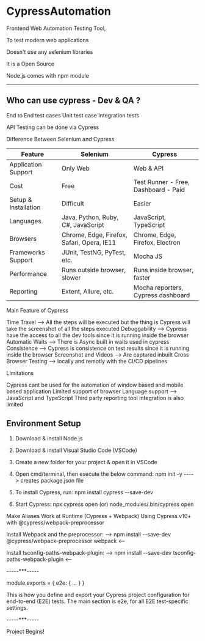 # CypressAutomation

Frontend Web Automation Testing Tool, 

To test modern web applications 

Doesn't use any selenium libraries

It is a Open Source 

Node.js comes with npm module

-----------------------------------

Who can use cypress - Dev & QA ?
-----------------------------------
End to End test cases 
Unit test case 
Integration tests 

API Testing can be done via Cypress 

Difference Between Selenium and Cypress

| Feature              | Selenium                                    | Cypress                                  |
|----------------------|---------------------------------------------|------------------------------------------|
| Application Support  | Only Web                                    | Web & API                                |
| Cost                 | Free                                        | Test Runner - Free, Dashboard - Paid     |
| Setup & Installation | Difficult                                   | Easier                                   |
| Languages            | Java, Python, Ruby, C#, JavaScript          | JavaScript, TypeScript                   |
| Browsers             | Chrome, Edge, Firefox, Safari, Opera, IE11  | Chrome, Edge, Firefox, Electron          |
| Frameworks Support   | JUnit, TestNG, PyTest, etc.                 | Mocha JS                                 |
| Performance          | Runs outside browser, slower                | Runs inside browser, faster              |
| Reporting            | Extent, Allure, etc.                        | Mocha reporters, Cypress dashboard       |


Main Feature of Cypress

Time Travel --> All the steps will be executed but the thing is Cypress will take the screenshot of all the steps executed 
Debuggability --> Cypress have the access to all the dev tools since it is running inside the browser 
Automatic Waits --> There is Async built in waits used in cypress 
Consistence --> Cypress is consistence on test results since it is running inside the browser
Screenshot and Videos --> Are captured inbuilt 
Cross Browser Testing --> locally and remotly with the CI/CD pipelines 

Limitations 

Cypress cant be used for the automation of window based and mobile based application 
Limited support of browser 
Language support --> JavaScript and TypeScript 
Third party reporting tool integration is also limited 


Environment Setup
--------------------------
1) Download & install Node.js

2) Download & install Visual Studio Code (VSCode)

3) Create a new folder for your project & open it in VSCode

4) Open cmd/terminal, then execute the below command:
   npm init -y
   ----> creates package.json file

5) To install Cypress, run:
   npm install cypress --save-dev

6) Start Cypress:
   npx cypress open
   (or)
   node_modules/.bin/cypress open



Make Aliases Work at Runtime (Cypress + Webpack)
Using Cypress v10+ with @cypress/webpack-preprocessor

Install Webpack and the preprocessor:
--> npm install --save-dev @cypress/webpack-preprocessor webpack <--

Install tsconfig-paths-webpack-plugin:
--> npm install --save-dev tsconfig-paths-webpack-plugin <--

-----***-----

module.exports = {
  e2e: {
    ...
  }
}

This is how you define and export your Cypress project configuration for end-to-end (E2E) tests.
The main section is e2e, for all E2E test-specific settings.

-----***-----

Project Begins! 

